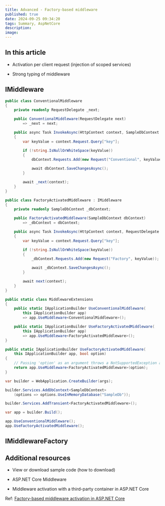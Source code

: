 ```yaml
---
title: Advanced - Factory-based middleware
published: true
date: 2024-09-25 09:34:20
tags: Summary, AspNetCore
description: 
image:
---
```


## In this article

 - Activation per client request (injection of scoped services)

 - Strong typing of middleware

## IMiddleware

```csharp
public class ConventionalMiddleware
{
    private readonly RequestDelegate _next;

    public ConventionalMiddleware(RequestDelegate next)
        => _next = next;

    public async Task InvokeAsync(HttpContext context, SampleDbContext dbContext)
    {
        var keyValue = context.Request.Query["key"];

        if (!string.IsNullOrWhiteSpace(keyValue))
        {
            dbContext.Requests.Add(new Request("Conventional", keyValue));

            await dbContext.SaveChangesAsync();
        }

        await _next(context);
    }
}
```

```csharp
public class FactoryActivatedMiddleware : IMiddleware
{
    private readonly SampleDbContext _dbContext;

    public FactoryActivatedMiddleware(SampleDbContext dbContext)
        => _dbContext = dbContext;

    public async Task InvokeAsync(HttpContext context, RequestDelegate next)
    {
        var keyValue = context.Request.Query["key"];

        if (!string.IsNullOrWhiteSpace(keyValue))
        {
            _dbContext.Requests.Add(new Request("Factory", keyValue));

            await _dbContext.SaveChangesAsync();
        }

        await next(context);
    }
}
```

```csharp
public static class MiddlewareExtensions
{
    public static IApplicationBuilder UseConventionalMiddleware(
        this IApplicationBuilder app)
        => app.UseMiddleware<ConventionalMiddleware>();

    public static IApplicationBuilder UseFactoryActivatedMiddleware(
        this IApplicationBuilder app)
        => app.UseMiddleware<FactoryActivatedMiddleware>();
}
```

```csharp
public static IApplicationBuilder UseFactoryActivatedMiddleware(
    this IApplicationBuilder app, bool option)
{
    // Passing 'option' as an argument throws a NotSupportedException at runtime.
    return app.UseMiddleware<FactoryActivatedMiddleware>(option);
}
```

```csharp
var builder = WebApplication.CreateBuilder(args);

builder.Services.AddDbContext<SampleDbContext>
    (options => options.UseInMemoryDatabase("SampleDb"));

builder.Services.AddTransient<FactoryActivatedMiddleware>();
```

```csharp
var app = builder.Build();

app.UseConventionalMiddleware();
app.UseFactoryActivatedMiddleware();
```

## IMiddlewareFactory

## Additional resources

 - View or download sample code (how to download)

 - ASP.NET Core Middleware

 - Middleware activation with a third-party container in ASP.NET Core

Ref: [Factory-based middleware activation in ASP.NET Core](https://learn.microsoft.com/en-us/aspnet/core/fundamentals/middleware/extensibility?view=aspnetcore-8.0)